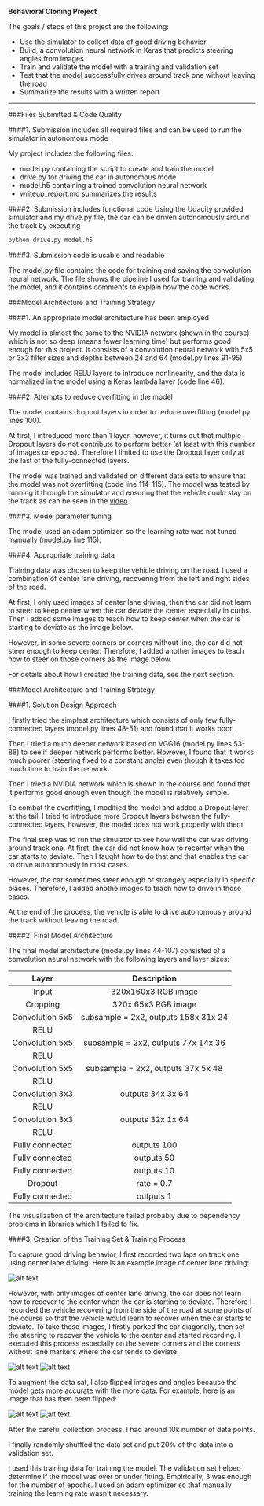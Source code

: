 
**Behavioral Cloning Project**

The goals / steps of this project are the following:
* Use the simulator to collect data of good driving behavior
* Build, a convolution neural network in Keras that predicts steering angles from images
* Train and validate the model with a training and validation set
* Test that the model successfully drives around track one without leaving the road
* Summarize the results with a written report


[//]: # (Image References)

[image1]: ./center.png "Center Lane Driving"
[image2]: ./recovery.png "Recovery Driving"
[image3]: ./specific.png "Recovery Driving on a Specific Corner"
[image4]: ./normal.jpg "Normal Image from Front Camera"
[image5]: ./flipped.jpg "Flipped Image from Front Camera"

---
###Files Submitted & Code Quality

####1. Submission includes all required files and can be used to run the simulator in autonomous mode

My project includes the following files:
* model.py containing the script to create and train the model
* drive.py for driving the car in autonomous mode
* model.h5 containing a trained convolution neural network 
* writeup_report.md summarizes the results

####2. Submission includes functional code
Using the Udacity provided simulator and my drive.py file, the car can be driven autonomously around the track by executing 
```sh
python drive.py model.h5
```

####3. Submission code is usable and readable

The model.py file contains the code for training and saving the convolution neural network. The file shows the pipeline I used for training and validating the model, and it contains comments to explain how the code works.

###Model Architecture and Training Strategy

####1. An appropriate model architecture has been employed

My model is almost the same to the NVIDIA network (shown in the course) which is not so deep (means fewer learning time) but performs good enough for this project.
It consists of a convolution neural network with 5x5 or 3x3 filter sizes and depths between 24 and 64 (model.py lines 91-95) 

The model includes RELU layers to introduce nonlinearity, and the data is normalized in the model using a Keras lambda layer (code line 46).

####2. Attempts to reduce overfitting in the model

The model contains dropout layers in order to reduce overfitting (model.py lines 100).

At first, I introduced more than 1 layer, however, it turns out that multiple Dropout layers do not contribute to perform better (at least with this number of images or epochs). Therefore I limited to use the Dropout layer only at the last of the fully-connected layers.

The model was trained and validated on different data sets to ensure that the model was not overfitting (code line 114-115). The model was tested by running it through the simulator and ensuring that the vehicle could stay on the track as can be seen in the [video](./video.mp4).

####3. Model parameter tuning

The model used an adam optimizer, so the learning rate was not tuned manually (model.py line 115).

####4. Appropriate training data

Training data was chosen to keep the vehicle driving on the road.
I used a combination of center lane driving, recovering from the left and right sides of the road.

At first, I only used images of center lane driving, then the car did not learn to steer to keep center when the car deviate the center especially in curbs.
Then I added some images to teach how to keep center when the car is starting to deviate as the image below.

However, in some severe corners or corners without line, the car did not steer enough to keep center.
Therefore, I added another images to teach how to steer on those corners as the image below.

For details about how I created the training data, see the next section. 

###Model Architecture and Training Strategy

####1. Solution Design Approach

I firstly tried the simplest architecture which consists of only few fully-connected layers (model.py lines 48-51) and found that it works poor.

Then I tried a much deeper network based on VGG16 (model.py lines 53-88) to see if deeper network performs better.
However, I found that it works much poorer (steering fixed to a constant angle) even though it takes too much time to train the network.

Then I tried a NVIDIA network which is shown in the course and found that it performs good enough even though the model is relatively simple.

To combat the overfitting, I modified the model and added a Dropout layer at the tail.
I tried to introduce more Dropout layers between the fully-connected layers, however, the model does not work properly with them.

The final step was to run the simulator to see how well the car was driving around track one.
At first, the car did not know how to recenter when the car starts to deviate.
Then I taught how to do that and that enables the car to drive autonomously in most cases.

However, the car sometimes steer enough or strangely especially in specific places.
Therefore, I added anothe images to teach how to drive in those cases.

At the end of the process, the vehicle is able to drive autonomously around the track without leaving the road.

####2. Final Model Architecture

The final model architecture (model.py lines 44-107) consisted of a convolution neural network with the following layers and layer sizes:

| Layer         		|     Description	        					| 
|:---------------------:|:---------------------------------------------:| 
| Input         		| 320x160x3 RGB image  							|
| Cropping         		| 320x 65x3 RGB image  							| 
| Convolution 5x5     	| subsample = 2x2, outputs 158x 31x 24		 	|
| RELU					|												|
| Convolution 5x5     	| subsample = 2x2, outputs  77x 14x 36		 	|
| RELU					|												|
| Convolution 5x5     	| subsample = 2x2, outputs  37x  5x 48		 	|
| RELU					|												|
| Convolution 3x3     	| outputs  34x 3x 64						 	|
| RELU					|												|
| Convolution 3x3     	| outputs  32x 1x 64						 	|
| RELU					|												|
| Fully connected		| outputs  100 									|
| Fully connected		| outputs   50 									|
| Fully connected		| outputs   10 									|
| Dropout				| rate = 0.7									|
| Fully connected		| outputs    1 									|

The visualization of the architecture failed probably due to dependency problems in libraries which I failed to fix.

####3. Creation of the Training Set & Training Process

To capture good driving behavior, I first recorded two laps on track one using center lane driving. Here is an example image of center lane driving:

![alt text][image1]

However, with only images of center lane driving, the car does not learn how to recover to the center when the car is starting to deviate.
Therefore I recorded the vehicle recovering from the side of the road at some points of the course so that the vehicle would learn to recover when the car starts to deviate.
To take these images, I firstly parked the car diagonally, then set the steering to recover the vehicle to the center and started recording. I executed this process especially on the severe corners and the corners without lane markers where the car tends to deviate.

![alt text][image2]
![alt text][image3]

To augment the data sat, I also flipped images and angles because the model gets more accurate with the more data.
For example, here is an image that has then been flipped:

![alt text][image4]
![alt text][image5]

After the careful collection process, I had around 10k number of data points.

I finally randomly shuffled the data set and put 20% of the data into a validation set. 

I used this training data for training the model. The validation set helped determine if the model was over or under fitting. Empirically, 3 was enough for the number of epochs. I used an adam optimizer so that manually training the learning rate wasn't necessary.
